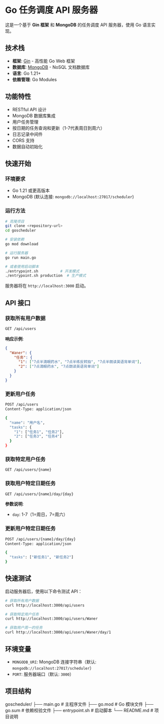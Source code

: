 # Go 任务调度 API 服务器

这是一个基于 **Gin 框架** 和 **MongoDB** 的任务调度 API 服务器，使用 Go 语言实现。

## 技术栈

- **框架**: [Gin](https://gin-gonic.com/) - 高性能 Go Web 框架
- **数据库**: [MongoDB](https://www.mongodb.com/) - NoSQL 文档数据库
- **语言**: Go 1.21+
- **依赖管理**: Go Modules

## 功能特性

- RESTful API 设计
- MongoDB 数据库集成
- 用户任务管理
- 按日期的任务查询和更新（1-7代表周日到周六）
- 日志记录中间件
- CORS 支持
- 数据自动初始化

## 快速开始

### 环境要求

- Go 1.21 或更高版本
- MongoDB (默认连接: `mongodb://localhost:27017/scheduler`)

### 运行方法

```bash
# 克隆项目
git clone <repository-url>
cd goscheduler

# 安装依赖
go mod download

# 运行服务器
go run main.go

# 或者使用启动脚本
./entrypoint.sh          # 开发模式
./entrypoint.sh production  # 生产模式
```

服务器将在 `http://localhost:3000` 启动。

## API 接口

### 获取所有用户数据
```bash
GET /api/users
```

**响应示例**:
```json
{
  "Waner": {
    "任务": {
      "1": ["7点半滴眼药水", "7点半练反转拍", "7点半朗读英语背单词"],
      "2": ["7点滴眼药水", "7点朗读英语背单词"]
    }
  }
}
```

### 更新用户任务
```bash
POST /api/users
Content-Type: application/json

{
  "name": "用户名",
  "tasks": {
    "1": ["任务1", "任务2"],
    "2": ["任务3", "任务4"]
  }
}
```

### 获取特定用户任务
```bash
GET /api/users/{name}
```

### 获取用户特定日期任务
```bash
GET /api/users/{name}/day/{day}
```
**参数说明**:
- `day`: 1-7（1=周日，7=周六）

### 更新用户特定日期任务
```bash
POST /api/users/{name}/day/{day}
Content-Type: application/json

{
  "tasks": ["新任务1", "新任务2"]
}
```

## 快速测试

启动服务器后，使用以下命令测试 API：

```bash
# 获取所有用户数据
curl http://localhost:3000/api/users

# 获取特定用户任务
curl http://localhost:3000/api/users/Waner

# 获取用户周一的任务
curl http://localhost:3000/api/users/Waner/day/1
```

## 环境变量

- `MONGODB_URI`: MongoDB 连接字符串（默认: `mongodb://localhost:27017/scheduler`）
- `PORT`: 服务器端口（默认: `3000`）

## 项目结构
goscheduler/
├── main.go # 主程序文件
├── go.mod # Go 模块文件
├── go.sum # 依赖校验文件
├── entrypoint.sh # 启动脚本
└── README.md # 项目说明
